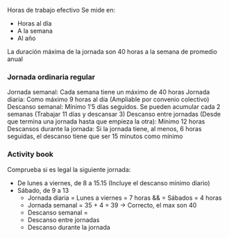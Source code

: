 Horas de trabajo efectivo
Se mide en:
- Horas al día
- A la semana
- Al año

La duración máxima de la jornada son 40 horas a la semana de promedio anual

### Jornada ordinaria regular
Jornada semanal: Cada semana tiene un máximo de 40 horas
Jornada diaria: Como máximo 9 horas al día (Ampliable por convenio colectivo)
Descanso semanal: Mínimo 1’5 días seguidos. Se pueden acumular cada 2 semanas (Trabajar 11 días y descansar 3)
Descanso entre jornadas (Desde que termina una jornada hasta que empieza la otra): Mínimo 12 horas
Descansos durante la jornada: 
Si la jornada tiene, al menos, 6 horas seguidas, el descanso tiene que ser 15 minutos como mínimo


### Activity book
Comprueba si es legal la siguiente jornada:
- De lunes a viernes, de 8 a 15.15 (Incluye el descanso mínimo diario)
- Sábado, de 9 a 13
    - Jornada diaria = Lunes a viernes = 7 horas && = Sábados = 4 horas
    - Jornada semanal = 35 + 4 = 39 → Correcto, el max son 40
    - Descanso semanal = 
    - Descanso entre jornadas
    - Descanso durante la jornada
